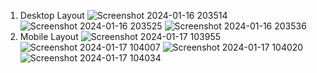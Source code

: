 1. Desktop Layout
![Screenshot 2024-01-16 203514](https://github.com/tejas0230/WisdmLabs_HTML_Test/assets/74281821/686d7fef-ec98-4246-b1cd-e80dc465b1e8)
![Screenshot 2024-01-16 203525](https://github.com/tejas0230/WisdmLabs_HTML_Test/assets/74281821/cca762f2-99c0-4c44-80cb-26cb46c9b438)
![Screenshot 2024-01-16 203536](https://github.com/tejas0230/WisdmLabs_HTML_Test/assets/74281821/4d938d42-dc6b-4bf6-b864-eda421562d8e)
2. Mobile Layout
![Screenshot 2024-01-17 103955](https://github.com/tejas0230/WisdmLabs_HTML_Test/assets/74281821/75053ff9-f814-41c2-a224-0a9ed7ed384f)
![Screenshot 2024-01-17 104007](https://github.com/tejas0230/WisdmLabs_HTML_Test/assets/74281821/f27f0127-71ee-40c9-9799-ab96b172eb92)
![Screenshot 2024-01-17 104020](https://github.com/tejas0230/WisdmLabs_HTML_Test/assets/74281821/dee04cfb-34b9-4cd1-b993-95dc4202f9f4)
![Screenshot 2024-01-17 104034](https://github.com/tejas0230/WisdmLabs_HTML_Test/assets/74281821/ccea4428-690c-4b7f-87bb-9eeda2b4d6ff)
